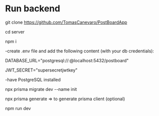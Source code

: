 
# Run backend

git clone https://github.com/TomasCanevaro/PostBoardApp

cd server

npm i

-create .env file and add the following content (with your db credentials):

DATABASE_URL="postgresql://<username>:<password>@localhost:5432/postboard"

JWT_SECRET="supersecretjwtkey"

-have PostgreSQL installed

npx prisma migrate dev --name init

npx prisma generate => to generate prisma client (optional)

npm run dev